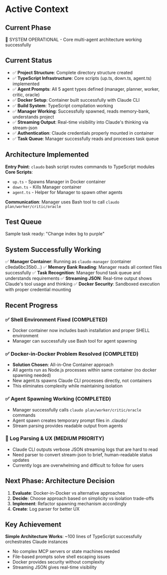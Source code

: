 # Active Context

## Current Phase
🎉 SYSTEM OPERATIONAL - Core multi-agent architecture working successfully

## Current Status
- ✅ **Project Structure**: Complete directory structure created
- ✅ **TypeScript Infrastructure**: Core scripts (up.ts, down.ts, agent.ts) implemented  
- ✅ **Agent Prompts**: All 5 agent types defined (manager, planner, worker, critic, oracle)
- ✅ **Docker Setup**: Container built successfully with Claude CLI
- ✅ **Build System**: TypeScript compilation working
- ✅ **Manager Working**: Successfully spawned, reads memory-bank, understands project
- ✅ **Streaming Output**: Real-time visibility into Claude's thinking via stream-json
- ✅ **Authentication**: Claude credentials properly mounted in container
- ✅ **Task Queue**: Manager successfully reads and processes task queue

## Architecture Implemented

**Entry Point**: `claudo` bash script routes commands to TypeScript modules
**Core Scripts**:
- `up.ts` - Spawns Manager in Docker container
- `down.ts` - Kills Manager container  
- `agent.ts` - Helper for Manager to spawn other agents

**Communication**: Manager uses Bash tool to call `claudo plan/worker/critic/oracle`

## Test Queue
Sample task ready: "Change index bg to purple"

## System Successfully Working
✅ **Manager Container**: Running as `claudo-manager` (container c9eda6bc35b0...)
✅ **Memory Bank Reading**: Manager reads all context files successfully
✅ **Task Recognition**: Manager found task queue and understands requirements
✅ **Streaming JSON**: Real-time output shows Claude's tool usage and thinking
✅ **Docker Security**: Sandboxed execution with proper credential mounting

## Recent Progress

### ✅ **Shell Environment Fixed** (COMPLETED)
- Docker container now includes bash installation and proper SHELL environment
- Manager can successfully use Bash tool for agent spawning

### ✅ **Docker-in-Docker Problem Resolved** (COMPLETED)
- **Solution Chosen**: All-in-One Container approach
- All agents run as Node.js processes within same container (no docker spawning needed)
- New agent.ts spawns Claude CLI processes directly, not containers
- This eliminates complexity while maintaining isolation

### ✅ **Agent Spawning Working** (COMPLETED)
- Manager successfully calls `claudo plan/worker/critic/oracle` commands
- Agent spawn creates temporary prompt files in .claudo/
- Stream parsing provides readable output from agents

### 🚧 **Log Parsing & UX** (MEDIUM PRIORITY) 
- Claude CLI outputs verbose JSON streaming logs that are hard to read
- Need parser to convert stream-json to brief, human-readable status updates
- Currently logs are overwhelming and difficult to follow for users

## Next Phase: Architecture Decision
1. **Evaluate**: Docker-in-Docker vs alternative approaches
2. **Decide**: Choose approach based on simplicity vs isolation trade-offs
3. **Implement**: Refactor spawning mechanism accordingly
4. **Create**: Log parser for better UX

## Key Achievement
**Simple Architecture Works**: ~100 lines of TypeScript successfully orchestrates Claude instances
- No complex MCP servers or state machines needed
- File-based prompts solve shell escaping issues  
- Docker provides security without complexity
- Streaming JSON gives real-time visibility